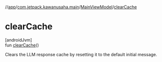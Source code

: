 //[app](../../../index.md)/[com.jetpack.kawanusaha.main](../index.md)/[MainViewModel](index.md)/[clearCache](clear-cache.md)

# clearCache

[androidJvm]\
fun [clearCache](clear-cache.md)()

Clears the LLM response cache by resetting it to the default initial message.
